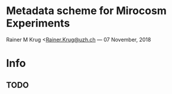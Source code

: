 Metadata scheme for Mirocosm Experiments
================
Rainer M Krug \<<Rainer.Krug@uzh.ch>
— 07 November, 2018

<!-- README.md is generated from README.Rmd. Please edit that file -->

# Info

## TODO
